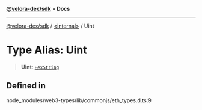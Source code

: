 [**@velora-dex/sdk**](../../README.md) • **Docs**

***

[@velora-dex/sdk](../../globals.md) / [\<internal\>](../README.md) / Uint

# Type Alias: Uint

> **Uint**: [`HexString`](HexString.md)

## Defined in

node\_modules/web3-types/lib/commonjs/eth\_types.d.ts:9

